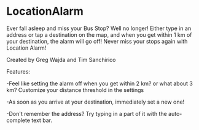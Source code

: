 # LocationAlarm
Ever fall asleep and miss your Bus Stop? Well no longer! Either type in an address or tap a destination on the map, and when you get within 1 km of your destination, the alarm will go off! 
Never miss your stops again with Location Alarm!


Created by Greg Wajda and Tim Sanchirico

Features:

-Feel like setting the alarm off when you get within 2 km? or what about 3 km? Customize your distance threshold in the settings

-As soon as you arrive at your destination, immediately set a new one!

-Don't remember the address? Try typing in a part of it with the auto-complete text bar.
